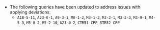  * The following queries have been updated to address issues with applying deviations:
   - `A18-5-11`, `A23-0-1`, `A9-3-1`, `M0-1-2`, `M3-1-2`, `M3-2-1`, `M3-2-3`, `M3-9-1`, `M4-5-3`, `M5-0-2`, `M5-2-10`, `A23-0-2`, `CTR51-CPP`, `STR52-CPP`